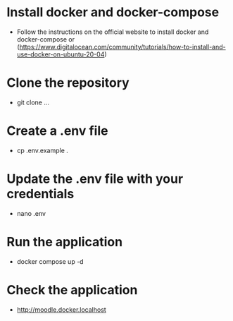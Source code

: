 # Install docker and docker-compose
  - Follow the instructions on the official website to install docker and docker-compose or (https://www.digitalocean.com/community/tutorials/how-to-install-and-use-docker-on-ubuntu-20-04)

# Clone the repository
  - git clone ...

# Create a .env file
  - cp .env.example .
  
# Update the .env file with your credentials
  - nano .env
# Run the application
  - docker compose up -d
# Check the application
  - http://moodle.docker.localhost
